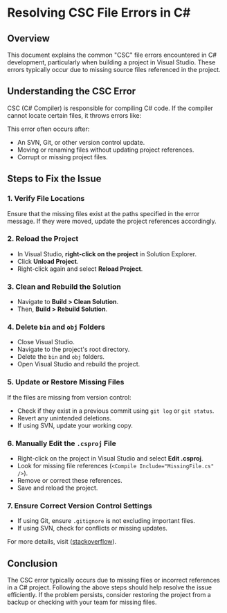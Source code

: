 # Resolving CSC File Errors in C#

## Overview
This document explains the common "CSC" file errors encountered in C# development, particularly when building a project in Visual Studio. These errors typically occur due to missing source files referenced in the project.

## Understanding the CSC Error
CSC (C# Compiler) is responsible for compiling C# code. If the compiler cannot locate certain files, it throws errors like:

This error often occurs after:
- An SVN, Git, or other version control update.
- Moving or renaming files without updating project references.
- Corrupt or missing project files.

## Steps to Fix the Issue

### 1. Verify File Locations
Ensure that the missing files exist at the paths specified in the error message. If they were moved, update the project references accordingly.

### 2. Reload the Project
- In Visual Studio, **right-click on the project** in Solution Explorer.
- Click **Unload Project**.
- Right-click again and select **Reload Project**.

### 3. Clean and Rebuild the Solution
- Navigate to **Build > Clean Solution**.
- Then, **Build > Rebuild Solution**.

### 4. Delete `bin` and `obj` Folders
- Close Visual Studio.
- Navigate to the project's root directory.
- Delete the `bin` and `obj` folders.
- Open Visual Studio and rebuild the project.

### 5. Update or Restore Missing Files
If the files are missing from version control:
- Check if they exist in a previous commit using `git log` or `git status`.
- Revert any unintended deletions.
- If using SVN, update your working copy.

### 6. Manually Edit the `.csproj` File
- Right-click on the project in Visual Studio and select **Edit .csproj**.
- Look for missing file references (`<Compile Include="MissingFile.cs" />`).
- Remove or correct these references.
- Save and reload the project.

### 7. Ensure Correct Version Control Settings
- If using Git, ensure `.gitignore` is not excluding important files.
- If using SVN, check for conflicts or missing updates.


For more details, visit ([stackoverflow](https://stackoverflow.com/questions/24776010/why-does-c-sharp-encounter-this-error-as-to-the-csc-file)).
## Conclusion
The CSC error typically occurs due to missing files or incorrect references in a C# project. Following the above steps should help resolve the issue efficiently. If the problem persists, consider restoring the project from a backup or checking with your team for missing files.



